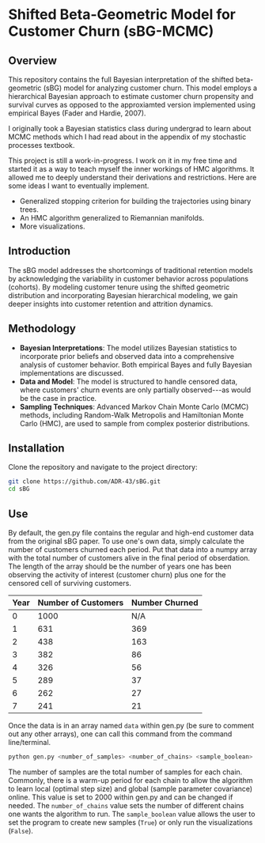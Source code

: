 
# Shifted Beta-Geometric Model for Customer Churn (sBG-MCMC)

## Overview
This repository contains the full Bayesian interpretation of the shifted beta-geometric (sBG) model for analyzing customer churn. This model employs a hierarchical Bayesian approach to estimate customer churn propensity and survival curves as opposed to the approxiamted version implemented using empirical Bayes (Fader and Hardie, 2007).

I originally took a Bayesian statistics class during undergrad to learn about MCMC methods which I had read about in the appendix of my stochastic processes textbook.

This project is still a work-in-progress. I work on it in my free time and started it as a way to teach myself the inner workings of HMC algorithms. It allowed me to deeply understand their derivations and restrictions. Here are some ideas I want to eventually implement.

- Generalized stopping criterion for building the trajectories using binary trees.
- An HMC algorithm generalized to Riemannian manifolds.
- More visualizations.


## Introduction
The sBG model addresses the shortcomings of traditional retention models by acknowledging the variability in customer behavior across populations (cohorts). By modeling customer tenure using the shifted geometric distribution and incorporating Bayesian hierarchical modeling, we gain deeper insights into customer retention and attrition dynamics.

## Methodology
- **Bayesian Interpretations**: The model utilizes Bayesian statistics to incorporate prior beliefs and observed data into a comprehensive analysis of customer behavior. Both empirical Bayes and fully Bayesian implementations are discussed.
- **Data and Model**: The model is structured to handle censored data, where customers' churn events are only partially observed---as would be the case in practice.
- **Sampling Techniques**: Advanced Markov Chain Monte Carlo (MCMC) methods, including Random-Walk Metropolis and Hamiltonian Monte Carlo (HMC), are used to sample from complex posterior distributions.

## Installation
Clone the repository and navigate to the project directory:
```bash
git clone https://github.com/ADR-43/sBG.git
cd sBG
```

## Use
By default, the gen.py file contains the regular and high-end customer data from the original sBG paper. To use one's own data, simply calculate the number of customers churned each period. Put that data into a numpy array with the total number of customers alive in the final period of obserdation. The length of the array should be the number of years one has been observing the activity of interest (customer churn) plus one for the censored cell of surviving customers.

| Year | Number of Customers | Number Churned |
|------|---------------------|----------------|
| 0    | 1000                | N/A            |
| 1    | 631                 | 369            |
| 2    | 438                 | 163            |
| 3    | 382                 | 86             |
| 4    | 326                 | 56             |
| 5    | 289                 | 37             |
| 6    | 262                 | 27             |
| 7    | 241                 | 21             |

Once the data is in an array named `data` within gen.py (be sure to comment out any other arrays), one can call this command from the command line/terminal.
```bash
python gen.py <number_of_samples> <number_of_chains> <sample_boolean>
```
The number of samples are the total number of samples for each chain. Commonly, there is a warm-up period for each chain to allow the algorithm to learn local (optimal step size) and global (sample parameter covariance) online. This value is set to 2000 within gen.py and can be changed if needed. The `number_of_chains` value sets the number of different chains one wants the algorithm to run. The `sample_boolean` value allows the user to set the program to create new samples (`True`) or only run the visualizations (`False`).












